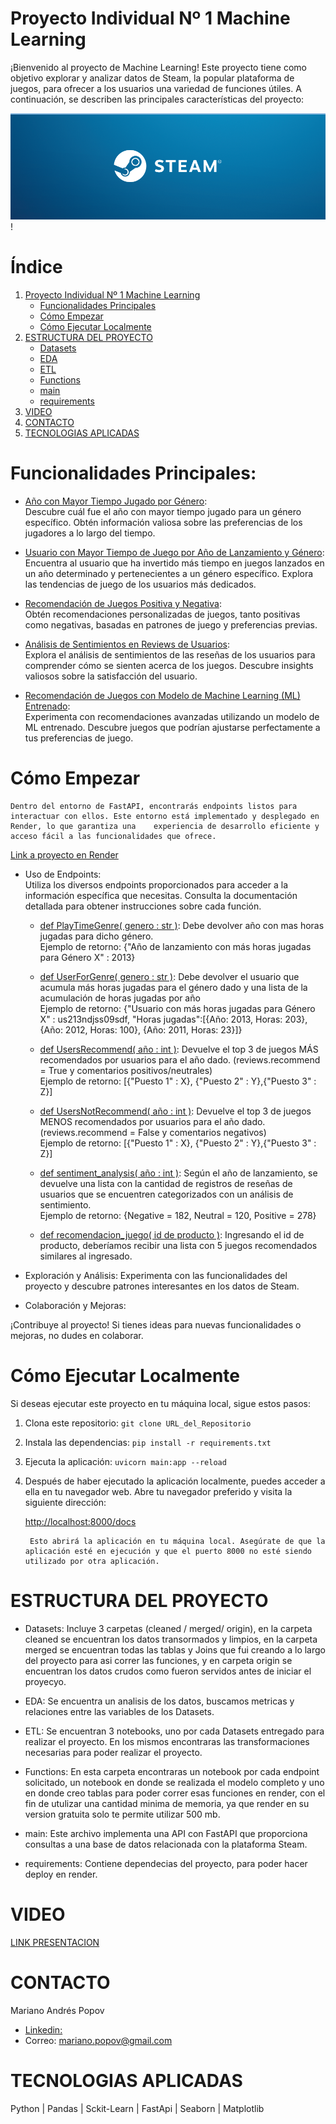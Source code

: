 # Proyecto Individual Nº 1 Machine Learning

¡Bienvenido al proyecto de Machine Learning! Este proyecto tiene como objetivo explorar y analizar datos de Steam, la popular plataforma de juegos, para ofrecer a los usuarios una variedad de funciones útiles. A continuación, se describen las principales características del proyecto:

![Texto Alternativo](img/steam_logo.png)!


# Índice

1. [Proyecto Individual Nº 1 Machine Learning](#proyecto-individual-nº-1-machine-learning)
    - [Funcionalidades Principales](#funcionalidades-principales)
    - [Cómo Empezar](#cómo-empezar)
    - [Cómo Ejecutar Localmente](#cómo-ejecutar-localmente)
2. [ESTRUCTURA DEL PROYECTO](#estructura-del-proyecto)
    - [Datasets](#datasets)
    - [EDA](#eda)
    - [ETL](#etl)
    - [Functions](#functions)
    - [main](#main)
    - [requirements](#requirements)
3. [VIDEO](#video)
4. [CONTACTO](#contacto)
5. [TECNOLOGIAS APLICADAS](#tecnologias-aplicadas)



# Funcionalidades Principales:

- <u>Año con Mayor Tiempo Jugado por Género</u>: <br>
    Descubre cuál fue el año con mayor tiempo jugado para un género específico. Obtén información valiosa sobre las preferencias de los jugadores a lo largo del tiempo.

- <u>Usuario con Mayor Tiempo de Juego por Año de Lanzamiento y Género</u>: <br>
    Encuentra al usuario que ha invertido más tiempo en juegos lanzados en un año determinado y pertenecientes a un género específico. Explora las tendencias de juego de los usuarios más dedicados.

- <u>Recomendación de Juegos Positiva y Negativa</u>: <br>
    Obtén recomendaciones personalizadas de juegos, tanto positivas como negativas, basadas en patrones de juego y preferencias previas.

- <u>Análisis de Sentimientos en Reviews de Usuarios</u>: <br>
    Explora el análisis de sentimientos de las reseñas de los usuarios para comprender cómo se sienten acerca de los juegos. Descubre insights valiosos sobre la satisfacción del usuario.

- <u>Recomendación de Juegos con Modelo de Machine Learning (ML) Entrenado</u>: <br>
    Experimenta con recomendaciones avanzadas utilizando un modelo de ML entrenado. Descubre juegos que podrían ajustarse perfectamente a tus preferencias de juego.

# Cómo Empezar
    Dentro del entorno de FastAPI, encontrarás endpoints listos para interactuar con ellos. Este entorno está implementado y desplegado en Render, lo que garantiza una    experiencia de desarrollo eficiente y acceso fácil a las funcionalidades que ofrece. 

[Link a proyecto en Render](https://pi-ml-ops-u2y3.onrender.com/docs#/default/PlayTimeGenre_PlayTimeGenre___genero__get)


- Uso de Endpoints: <br>
    Utiliza los diversos endpoints proporcionados para acceder a la información específica que necesitas. Consulta la documentación detallada para obtener instrucciones sobre cada función.

    * <u>def PlayTimeGenre( genero : str )</u>: Debe devolver año con mas horas jugadas para dicho género. <br>
        Ejemplo de retorno: {"Año de lanzamiento con más horas jugadas para Género X" : 2013}

    * <u>def UserForGenre( genero : str )</u>: Debe devolver el usuario que acumula más horas jugadas para el género dado y una lista de la acumulación de horas jugadas por año <br>
        Ejemplo de retorno: {"Usuario con más horas jugadas para Género X" : us213ndjss09sdf, "Horas jugadas":[{Año: 2013, Horas: 203}, {Año: 2012, Horas: 100}, {Año: 2011, Horas: 23}]}

    * <u>def UsersRecommend( año : int )</u>: Devuelve el top 3 de juegos MÁS recomendados por usuarios para el año dado. (reviews.recommend = True y comentarios positivos/neutrales)<br>
        Ejemplo de retorno: [{"Puesto 1" : X}, {"Puesto 2" : Y},{"Puesto 3" : Z}]

    * <u>def UsersNotRecommend( año : int )</u>: Devuelve el top 3 de juegos MENOS recomendados por usuarios para el año dado. (reviews.recommend = False y comentarios negativos)<br>
        Ejemplo de retorno: [{"Puesto 1" : X}, {"Puesto 2" : Y},{"Puesto 3" : Z}]

    * <u>def sentiment_analysis( año : int )</u>: Según el año de lanzamiento, se devuelve una lista con la cantidad de registros de reseñas de usuarios que se encuentren categorizados con un análisis de sentimiento.<br>
        Ejemplo de retorno: {Negative = 182, Neutral = 120, Positive = 278}
    
    * <u>def recomendacion_juego( id de producto )</u>: Ingresando el id de producto, deberíamos recibir una lista con 5 juegos recomendados similares al ingresado.<br>

- Exploración y Análisis:
    Experimenta con las funcionalidades del proyecto y descubre patrones interesantes en los datos de Steam.

- Colaboración y Mejoras:

¡Contribuye al proyecto! Si tienes ideas para nuevas funcionalidades o mejoras, no dudes en colaborar. 

# Cómo Ejecutar Localmente

Si deseas ejecutar este proyecto en tu máquina local, sigue estos pasos:

1. Clona este repositorio: `git clone URL_del_Repositorio`
2. Instala las dependencias: `pip install -r requirements.txt`
3. Ejecuta la aplicación: `uvicorn main:app --reload`
4. Después de haber ejecutado la aplicación localmente, puedes acceder a ella en tu navegador web. Abre tu navegador preferido y visita la siguiente dirección:

    [http://localhost:8000/docs](http://localhost:8000/docs)

        Esto abrirá la aplicación en tu máquina local. Asegúrate de que la aplicación esté en ejecución y que el puerto 8000 no esté siendo utilizado por otra aplicación.



# ESTRUCTURA DEL PROYECTO

- Datasets: Incluye 3 carpetas (cleaned / merged/ origin), en la carpeta cleaned se encuentran los datos transormados y limpios, en la carpeta merged se encuentran todas las tablas y Joins que fui creando a lo largo del proyecto para asi correr las funciones, y en carpeta origin se encuentran los datos crudos como fueron servidos antes de iniciar el proyecyo.

- EDA: Se encuentra un analisis de los datos, buscamos metricas y relaciones entre las variables de los Datasets.

- ETL: Se encuentran 3 notebooks, uno por cada Datasets entregado para realizar el proyecto. En los mismos encontraras las transformaciones necesarias para poder realizar  el proyecto.

- Functions: En esta carpeta encontraras un notebook por cada endpoint solicitado, un notebook en donde se realizada el modelo completo y uno en donde creo tablas para poder correr esas funciones en render, con el fin de utulizar una cantidad minima de memoria, ya que render en su version gratuita solo te permite utilizar 500 mb.

- main: Este archivo implementa una API con FastAPI que proporciona consultas a una base de datos relacionada con la plataforma Steam.

- requirements: Contiene dependecias del proyecto, para poder hacer deploy en render.


# VIDEO 

[LINK PRESENTACION]()


# CONTACTO

Mariano Andrés Popov

- [Linkedin:](https://www.linkedin.com/in/mariano-popov-3a4570290/)
- Correo: mariano.popov@gmail.com


# TECNOLOGIAS APLICADAS

Python | Pandas | Sckit-Learn | FastApi | Seaborn | Matplotlib